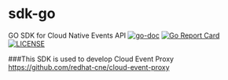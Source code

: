 # sdk-go
GO SDK for Cloud Native Events API
[![go-doc](https://godoc.org/github.com/redhat-cne/sdk-go?status.svg)](https://godoc.org/github.com/redhat-cne/sdk-go)
[![Go Report Card](https://goreportcard.com/badge/github.com/redhat-cne/sdk-go)](https://goreportcard.com/report/github.com/redhat-cne/sdk-go)
[![LICENSE](https://img.shields.io/github/license/redhat-cne/sdk-go.svg)](https://github.com/redhat-cne/sdk-go/blob/master/LICENSE)


###This SDK is used to develop Cloud Event Proxy
https://github.com/redhat-cne/cloud-event-proxy






